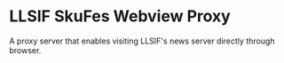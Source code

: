 # LLSIF SkuFes Webview Proxy

A proxy server that enables visiting LLSIF's news server directly through browser.
